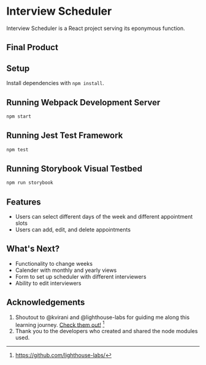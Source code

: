 # Interview Scheduler

Interview Scheduler is a React project serving its eponymous function.

## Final Product

## Setup

Install dependencies with `npm install`.

## Running Webpack Development Server

```sh
npm start
```

## Running Jest Test Framework

```sh
npm test
```

## Running Storybook Visual Testbed

```sh
npm run storybook
```

## Features

- Users can select different days of the week and different appointment slots
- Users can add, edit, and delete appointments

## What's Next?

- Functionality to change weeks
- Calender with monthly and yearly views
- Form to set up scheduler with different interviewers
- Ability to edit interviewers

## Acknowledgements

1. Shoutout to @kvirani and @lighthouse-labs for guiding me along this learning journey. [Check them out!](https://www.lighthouselabs.ca/) [^1]
2. Thank you to the developers who created and shared the node modules used.

[^1]: https://github.com/lighthouse-labs/
